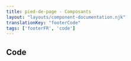 ```yaml
---
title: pied-de-page - Composants
layout: "layouts/component-documentation.njk"
translationKey: "footerCode"
tags: ['footerFR', 'code']
---
```


## Code